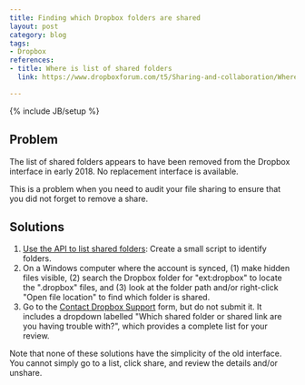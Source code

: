 ```yaml
---
title: Finding which Dropbox folders are shared
layout: post
category: blog
tags:
- Dropbox
references:
- title: Where is list of shared folders
  link: https://www.dropboxforum.com/t5/Sharing-and-collaboration/Where-is-list-of-shared-folders/td-p/266246

---
```

{% include JB/setup %}

## Problem

The list of shared folders appears to have been removed from the Dropbox interface in early 2018. No replacement interface is available.

This is a problem when you need to audit your file sharing to ensure that you did not forget to remove a share.

## Solutions

1. [Use the API to list shared folders](https://www.dropbox.com/developers/documentation/http/documentation#sharing-list_folders): Create a small script to identify folders.
2. On a Windows computer where the account is synced, (1) make hidden files visible, (2) search the Dropbox folder for "ext:dropbox" to locate the ".dropbox" files, and (3) look at the folder path and/or right-click "Open file location" to find which folder is shared.
3. Go to the [Contact Dropbox Support](https://www.dropbox.com/support/email/sharing/submit) form, but do not submit it. It includes a dropdown labelled "Which shared folder or shared link are you having trouble with?", which provides a complete list for your review.

Note that none of these solutions have the simplicity of the old interface. You cannot simply go to a list, click share, and review the details and/or unshare.
